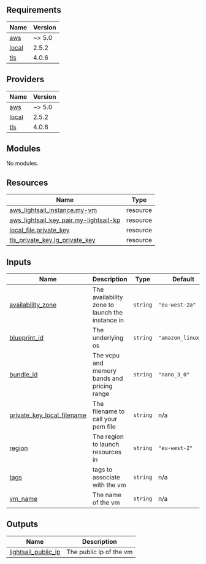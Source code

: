 ## Requirements

| Name | Version |
|------|---------|
| <a name="requirement_aws"></a> [aws](#requirement\_aws) | ~> 5.0 |
| <a name="requirement_local"></a> [local](#requirement\_local) | 2.5.2 |
| <a name="requirement_tls"></a> [tls](#requirement\_tls) | 4.0.6 |

## Providers

| Name | Version |
|------|---------|
| <a name="provider_aws"></a> [aws](#provider\_aws) | ~> 5.0 |
| <a name="provider_local"></a> [local](#provider\_local) | 2.5.2 |
| <a name="provider_tls"></a> [tls](#provider\_tls) | 4.0.6 |

## Modules

No modules.

## Resources

| Name | Type |
|------|------|
| [aws_lightsail_instance.my-vm](https://registry.terraform.io/providers/hashicorp/aws/latest/docs/resources/lightsail_instance) | resource |
| [aws_lightsail_key_pair.my-lightsail-kp](https://registry.terraform.io/providers/hashicorp/aws/latest/docs/resources/lightsail_key_pair) | resource |
| [local_file.private_key](https://registry.terraform.io/providers/hashicorp/local/2.5.2/docs/resources/file) | resource |
| [tls_private_key.lg_private_key](https://registry.terraform.io/providers/hashicorp/tls/4.0.6/docs/resources/private_key) | resource |

## Inputs

| Name | Description | Type | Default | Required |
|------|-------------|------|---------|:--------:|
| <a name="input_availability_zone"></a> [availability\_zone](#input\_availability\_zone) | The availability zone to launch the instance in | `string` | `"eu-west-2a"` | no |
| <a name="input_blueprint_id"></a> [blueprint\_id](#input\_blueprint\_id) | The underlying os | `string` | `"amazon_linux_2"` | no |
| <a name="input_bundle_id"></a> [bundle\_id](#input\_bundle\_id) | The vcpu and memory bands and pricing range | `string` | `"nano_3_0"` | no |
| <a name="input_private_key_local_filename"></a> [private\_key\_local\_filename](#input\_private\_key\_local\_filename) | The filename to call your pem file | `string` | n/a | yes |
| <a name="input_region"></a> [region](#input\_region) | The region to launch resources in | `string` | `"eu-west-2"` | no |
| <a name="input_tags"></a> [tags](#input\_tags) | tags to associate with the vm | `string` | n/a | yes |
| <a name="input_vm_name"></a> [vm\_name](#input\_vm\_name) | The name of the vm | `string` | n/a | yes |

## Outputs

| Name | Description |
|------|-------------|
| <a name="output_lightsail_public_ip"></a> [lightsail\_public\_ip](#output\_lightsail\_public\_ip) | The public ip of the vm |
